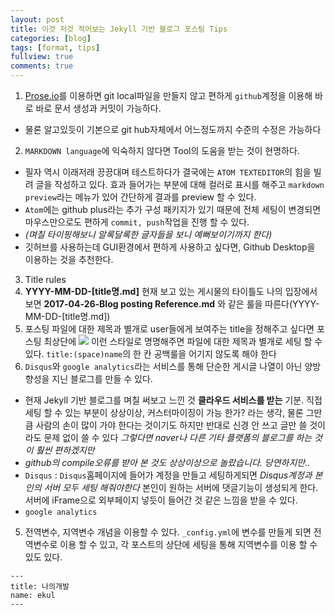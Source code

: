 ```yaml
---
layout: post
title: 이것 저것 적어보는 Jekyll 기반 블로그 포스팅 Tips
categories: [blog]
tags: [format, tips]
fullview: true
comments: true  
---
```

1. [Prose.io](prose.io )를 이용하면 git local파일을 만들지 않고 편하게 `github`계정을 이용해 바로 바로 문서 생성과 커밋이 가능하다.
  - 물론 알고있듯이 기본으로 git hub자체에서 어느정도까지 수준의 수정은 가능하다
2. `MARKDOWN language`에 익숙하지 않다면 Tool의 도움을 받는 것이 현명하다.
  * 필자 역시 이래저래 끙끙대며 테스트하다가 결국에는 `ATOM TEXTEDITOR`의 힘을 빌려 글을 작성하고 있다. 효과 들어가는 부분에 대해 컬러로 표시를 해주고 `markdown preview`라는 메뉴가 있어 간단하게 결과를 preview 할 수 있다.
  * `Atom`에는 github plus라는 추가 구성 패키지가 있기 때문에 전체 세팅이 변경되면 마우스만으로도 편하게 `commit, push`작업을 진행 할 수 있다.
  * _(며칠 타이핑해보니 알록달록한 글자들을 보니 예뻐보이기까지 한다)_
  * 깃허브를 사용하는데 GUI환경에서 편하게 사용하고 싶다면, Github Desktop을 이용하는 것을 추천한다.
3. Title rules
  1. **YYYY-MM-DD-[title명.md]** 현재 보고 있는 게시물의 타이틀도 나의 입장에서 보면 **2017-04-26-Blog posting Reference.md** 와 같은 룰을 따른다(YYYY-MM-DD-[title명.md])
  2. 포스팅 파일에 대한 제목과 별개로 user들에게 보여주는 title을 정해주고 싶다면 포스팅 최상단에
    <img src="{{site.BASE_PATH}}/images/post/201704/Title.PNG">
    이런 스타일로 명명해주면 파일에 대한 제목과 별개로 세팅 할 수 있다.
    `title:(space)name`의 한 칸 공백룰을 어기지 않도록 해야 한다
4. `Disqus`와 `google analytics`라는 서비스를 통해 단순한 게시글 나열이 아닌 양방향성을 지닌 블로그를 만들 수 있다.
  * 현재 Jekyll 기반 블로그를 며칠 써보고 느낀 것 **클라우드 서비스를 받는** 기분. 직접 세팅 할 수 있는 부분이 상상이상, 커스터마이징이 가능 한가? 라는 생각, 물론 그만큼 사람의 손이 많이 가야 한다는 것이기도 하지만 반대로 신경 안 쓰고 글만 쓸 것이라도 문제 없이 쓸 수 있다 _그렇다면 naver나 다른 기타 플랫폼의 블로그를 하는 것이 훨씬 편하겠지만_
  * _github의 compile오류를 받아 본 것도 상상이상으로 놀랐습니다. 당연하지만.._
  * `Disqus` : `Disqus`홈페이지에 들어가 계정을 만들고 세팅하게되면 _Disqus계정과 본인의 서버 모두 세팅 해줘야한다_ 본인이 원하는 서버에 댓글기능이 생성되게 한다. 서버에 iFrame으로 외부페이지 넣듯이 들어간 것 같은 느낌을 받을 수 있다.
  * `google analytics`
5. 전역변수, 지역변수 개념을 이용할 수 있다. `_config.yml`에 변수를 만들게 되면 전역변수로 이용 할 수 있고, 각 포스트의 상단에 세팅을 통해 지역변수를 이용 할 수 있도 있다.

```
---
title: 나의개발
name: ekul
---
```

